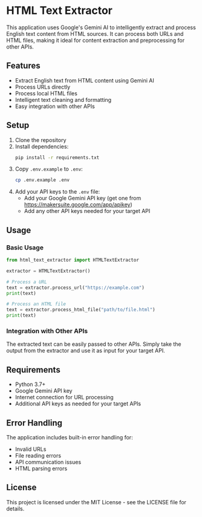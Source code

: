 # HTML Text Extractor

This application uses Google's Gemini AI to intelligently extract and process English text content from HTML sources. It can process both URLs and HTML files, making it ideal for content extraction and preprocessing for other APIs.

## Features

- Extract English text from HTML content using Gemini AI
- Process URLs directly
- Process local HTML files
- Intelligent text cleaning and formatting
- Easy integration with other APIs

## Setup

1. Clone the repository
2. Install dependencies:
   ```bash
   pip install -r requirements.txt
   ```
3. Copy `.env.example` to `.env`:
   ```bash
   cp .env.example .env
   ```
4. Add your API keys to the `.env` file:
   - Add your Google Gemini API key (get one from https://makersuite.google.com/app/apikey)
   - Add any other API keys needed for your target API

## Usage

### Basic Usage

```python
from html_text_extractor import HTMLTextExtractor

extractor = HTMLTextExtractor()

# Process a URL
text = extractor.process_url("https://example.com")
print(text)

# Process an HTML file
text = extractor.process_html_file("path/to/file.html")
print(text)
```

### Integration with Other APIs

The extracted text can be easily passed to other APIs. Simply take the output from the extractor and use it as input for your target API.

## Requirements

- Python 3.7+
- Google Gemini API key
- Internet connection for URL processing
- Additional API keys as needed for your target APIs

## Error Handling

The application includes built-in error handling for:
- Invalid URLs
- File reading errors
- API communication issues
- HTML parsing errors

## License

This project is licensed under the MIT License - see the LICENSE file for details. 